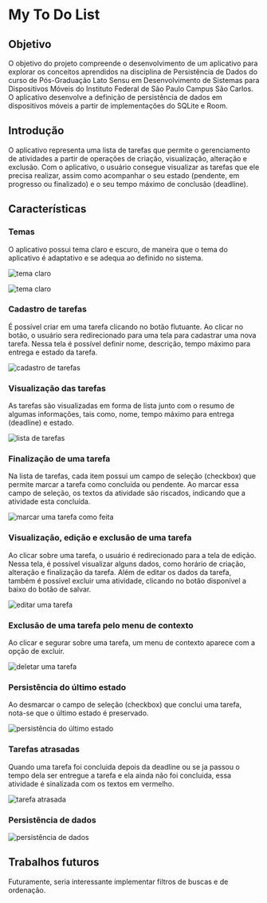 # My To Do List

## Objetivo

O objetivo do projeto compreende o desenvolvimento de um aplicativo para explorar os conceitos aprendidos na disciplina de Persistência de Dados do curso de Pós-Graduação Lato Sensu em Desenvolvimento de Sistemas para Dispositivos Móveis do Instituto Federal de São Paulo Campus São Carlos. O aplicativo desenvolve a definição de persistência de dados em dispositivos móveis a partir de implementações do SQLite e Room.

## Introdução

O aplicativo representa uma lista de tarefas que permite o gerenciamento de atividades a partir de operações de criação, visualização, alteração e exclusão. Com o aplicativo, o usuário consegue visualizar as tarefas que ele precisa realizar, assim como acompanhar o seu estado (pendente, em progresso ou finalizado) e o seu tempo máximo de conclusão (deadline). 

## Características

### Temas

O aplicativo possui tema claro e escuro, de maneira que o tema do aplicativo é adaptativo e se adequa ao definido no sistema.

![tema claro](./screenshots/light-theme.png)

![tema claro](./screenshots/dark-theme.png)

### Cadastro de tarefas

É possível criar em uma tarefa clicando no botão flutuante. Ao clicar no botão, o usuário sera redirecionado para uma tela para cadastrar uma nova tarefa. Nessa tela é possível definir nome, descrição, tempo máximo para entrega e estado da tarefa. 

![cadastro de tarefas](./screenshots/task-registration.png)

### Visualização das tarefas

As tarefas são visualizadas em forma de lista junto com o resumo de algumas informações, tais como, nome, tempo máximo para entrega (deadline) e estado.

![lista de tarefas](./screenshots/to-do-list.png)

### Finalização de uma tarefa

Na lista de tarefas, cada item possui um campo de seleção (checkbox) que permite marcar a tarefa como concluída ou pendente. Ao marcar essa campo de seleção, os textos da atividade são riscados, indicando que a atividade esta concluída.

![marcar uma tarefa como feita](./screenshots/mark-a-task-as-done.png)

### Visualização, edição e exclusão de uma tarefa

Ao clicar sobre uma tarefa, o usuário é redirecionado para a tela de edição. Nessa tela, é possível visualizar alguns dados, como horário de criação, alteração e finalização da tarefa. Além de editar os dados da tarefa, também é possível excluir uma atividade, clicando no botão disponível a baixo do botão de salvar.

![editar uma tarefa](./screenshots/edit-task.png)

### Exclusão de uma tarefa pelo menu de contexto

Ao clicar e segurar sobre uma tarefa, um menu de contexto aparece com a opção de excluir. 

![deletar uma tarefa](./screenshots/delete-task.png)

### Persistência do último estado

Ao desmarcar o campo de seleção (checkbox) que conclui uma tarefa, nota-se que o último estado é preservado.

![persistência do último estado](./screenshots/persistence-last-state.png)

### Tarefas atrasadas

Quando uma tarefa foi concluida depois da deadline ou se ja passou o tempo dela ser entregue a tarefa e ela ainda não foi concluida, essa atividade é sinalizada com os textos em vermelho. 

![tarefa atrasada](./screenshots/late-task.png)

### Persistência de dados

![persistência de dados](./screenshots/data-persistence.png)

## Trabalhos futuros

Futuramente, seria interessante implementar filtros de buscas e de ordenação.